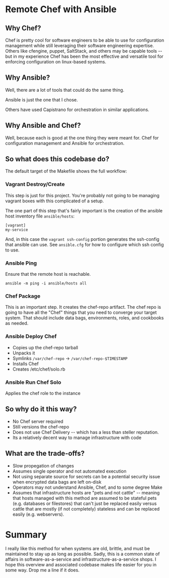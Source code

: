 Remote Chef with Ansible
========================

## Why Chef?

Chef is pretty cool for software engineers to be able 
to use for configuration management while still leveraging
their software engineering expertise.  Others like cfengine, 
puppet, SaltStack, and others may be capable tools -- but 
in my experience Chef has been the most effective and versatile 
tool for enforcing configuration on linux-based systems.

## Why Ansible?

Well, there are a lot of tools that could do the same thing.  

Ansible is just the one that I chose.

Others have used Capistrano for orchestration in similar 
applications.

## Why Ansible and Chef?

Well, because each is good at the one thing they were
meant for.  Chef for configuration management and 
Ansible for orchestration.

## So what does this codebase do?

The default target of the Makefile shows the full workflow:

### Vagrant Destroy/Create

This step is just for this project.  You're probably not going to be managing vagrant boxes with this complicated of a setup.

The one part of this step that's fairly important is the creation of the ansible host inventory file `ansible/hosts`:

```
[vagrant]
my-service
```

And, in this case the `vagrant ssh-config` portion generates the ssh-config that ansible can use.  See `ansible.cfg` for how to configure which ssh config to use.

### Ansible Ping

Ensure that the remote host is reachable.

```
ansible -m ping -i ansible/hosts all
```

### Chef Package

This is an important step.  It creates the chef-repo artifact.  The chef repo is going to have all the "Chef" things that you need to converge your target system.  That should include data bags, environments, roles, and cookbooks as needed.

### Ansible Deploy Chef

* Copies up the chef-repo tarball
* Unpacks it
* Symlinks `/var/chef-repo` -> `/var/chef-repo-$TIMESTAMP`
* Installs Chef 
* Creates /etc/chef/solo.rb

### Ansible Run Chef Solo

Applies the chef role to the instance

## So why do it this way? 

* No Chef server required
* Still versions the chef-repo
* Does not use Chef Delivery -- which has a less than steller reputation.
* Its a relatively decent way to manage infrastructure with code

## What are the trade-offs?

* Slow propegation of changes
* Assumes single operator and not automated execution
* Not using separate source for secrets can be a potential security issue when encrypted data bags are left on-disk
* Operators may not understand Ansible, Chef, and to some degree Make
* Assumes that infrastructure hosts are "pets and not cattle" -- meaning that hosts managed with this method are assumed to be stateful pets (e.g. databases or filestores) that can't just be replaced easily versus cattle that are mostly (if not completely) stateless and can be replaced easily (e.g. webservers).

# Summary

I really like this method for when systems are old, brittle, and must be maintained to stay up as long as possible.   Sadly, this is a common state of affairs in software-as-a-service and infrastructure-as-a-service shops.  I hope this overview and associated codebase makes life easier for you in some way.  Drop me a line if it does.
